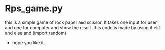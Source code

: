 # Rps_game.py
this is a simple game of rock paper and scissor.
It takes one input for user and one for computer 
and show the result.
this code is made by using if elif and else
and (import random) 
* hope you like it...
